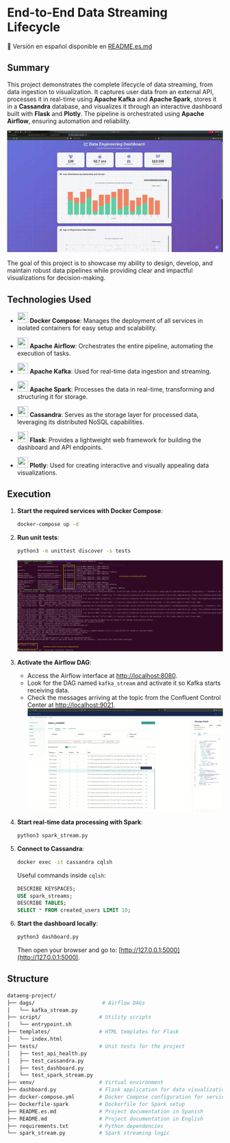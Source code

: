 # End-to-End Data Streaming Lifecycle

📄 Versión en español disponible en [README.es.md](README.es.md)

## **Summary**
This project demonstrates the complete lifecycle of data streaming, from data ingestion to visualization. It captures user data from an external API, processes it in real-time using **Apache Kafka** and **Apache Spark**, stores it in a **Cassandra** database, and visualizes it through an interactive dashboard built with **Flask** and **Plotly**. The pipeline is orchestrated using **Apache Airflow**, ensuring automation and reliability.

<p align="center">
  <img src="visuals/dashboard-preview.gif" alt="Dashboard Preview" width="600">
</p>

The goal of this project is to showcase my ability to design, develop, and maintain robust data pipelines while providing clear and impactful visualizations for decision-making.



## **Technologies Used**

- <img src="https://cdn.jsdelivr.net/gh/devicons/devicon@latest/icons/docker/docker-original.svg" width="25" height="25" /> **Docker Compose**: Manages the deployment of all services in isolated containers for easy setup and scalability.

- <img src="https://cdn.jsdelivr.net/gh/devicons/devicon@latest/icons/apacheairflow/apacheairflow-original.svg" width="25" height="25" /> **Apache Airflow**: Orchestrates the entire pipeline, automating the execution of tasks.

- <img src="https://cdn.jsdelivr.net/gh/devicons/devicon@latest/icons/apachekafka/apachekafka-original.svg" width="25" height="25" /> **Apache Kafka**: Used for real-time data ingestion and streaming.

- <img src="https://cdn.jsdelivr.net/gh/devicons/devicon@latest/icons/apachespark/apachespark-original.svg" width="25" height="25" /> **Apache Spark**: Processes the data in real-time, transforming and structuring it for storage.

- <img src="https://cdn.jsdelivr.net/gh/devicons/devicon@latest/icons/cassandra/cassandra-original.svg" width="25" height="25" /> **Cassandra**: Serves as the storage layer for processed data, leveraging its distributed NoSQL capabilities.

- <img src="https://cdn.jsdelivr.net/gh/devicons/devicon@latest/icons/flask/flask-original.svg" width="25" height="25" /> **Flask**: Provides a lightweight web framework for building the dashboard and API endpoints.

- <img src="https://cdn.jsdelivr.net/gh/devicons/devicon@latest/icons/plotly/plotly-original.svg" width="25" height="25" /> **Plotly**: Used for creating interactive and visually appealing data visualizations.



## Execution

1. **Start the required services with Docker Compose**:
   ```bash
   docker-compose up -d
   ```

2. **Run unit tests**:
   ```bash
   python3 -m unittest discover -s tests
   ```
   ![tests](visuals/tests.png)


3. **Activate the Airflow DAG**:
   - Access the Airflow interface at [http://localhost:8080](http://localhost:8080).
   - Look for the DAG named `kafka_stream` and activate it so Kafka starts receiving data.
   - Check the messages arriving at the topic from the Confluent Control Center at [http://localhost:9021](http://localhost:9021).
      ![control_center](visuals/control_center.png)

4. **Start real-time data processing with Spark**:
   ```bash
   python3 spark_stream.py
   ```

5. **Connect to Cassandra**:
   ```bash
   docker exec -it cassandra cqlsh
   ```

   Useful commands inside `cqlsh`:
   ```sql
   DESCRIBE KEYSPACES;
   USE spark_streams;
   DESCRIBE TABLES;
   SELECT * FROM created_users LIMIT 10;
   ```

6. **Start the dashboard locally**:
   ```bash
   python3 dashboard.py
   ```

   Then open your browser and go to: [http://127.0.0.1:5000](http://127.0.0.1:5000).


## Structure
   ```bash
dataeng-project/
├── dags/                      # Airflow DAGs
│   └── kafka_stream.py        
├── script/                   # Utility scripts
│   └── entrypoint.sh         
├── templates/                # HTML templates for Flask
│   └── index.html             
├── tests/                    # Unit tests for the project
│   ├── test_api_health.py     
│   ├── test_cassandra.py      
│   ├── test_dashboard.py      
│   └── test_spark_stream.py   
├── venv/                     # Virtual environment
├── dashboard.py              # Flask application for data visualization
├── docker-compose.yml        # Docker Compose configuration for services
├── Dockerfile-spark          # Dockerfile for Spark setup
├── README.es.md              # Project documentation in Spanish
├── README.md                 # Project documentation in English
├── requirements.txt          # Python dependencies
└── spark_stream.py           # Spark streaming logic
```
